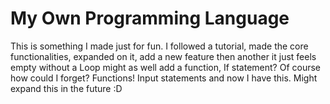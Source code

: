 # My Own Programming Language

This is something I made just for fun.
I followed a tutorial,
made the core functionalities,
expanded on it,
add a new feature
then another
it just feels empty without a Loop
might as well add a function,
If statement? Of course
how could I forget? Functions!
Input statements
and now I have this.
Might expand this in the future :D

